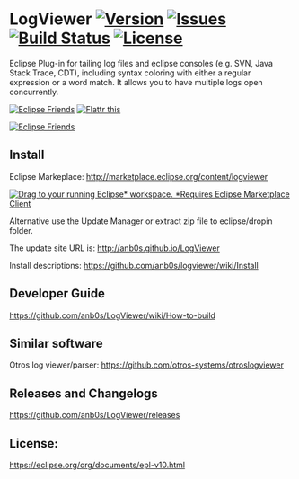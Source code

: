 # LogViewer [![Version](https://img.shields.io/github/release/anb0s/LogViewer.svg)](https://github.com/anb0s/LogViewer/releases) [![Issues](https://img.shields.io/github/issues/anb0s/LogViewer.svg)](https://github.com/anb0s/LogViewer/issues) [![Build Status](https://travis-ci.org/anb0s/LogViewer.svg)](https://travis-ci.org/anb0s/LogViewer) [![License](https://img.shields.io/badge/License-EPL%201.0-blue.svg)](https://eclipse.org/org/documents/epl-v10.html)
Eclipse Plug-in for tailing log files and eclipse consoles (e.g. SVN, Java Stack Trace, CDT), including syntax coloring with either a regular expression or a word match. It allows you to have multiple logs open concurrently.

<a href="https://eclipse.org/donate/" target="_blank"> <img src="http://www.eclipse.org/donate/images/friendslogo200.jpg" alt="Eclipse Friends" title="Eclipse Friends" border="0" /></a>
<a href="http://flattr.com/thing/62009/logviewer" target="_blank"> <img src="http://api.flattr.com/button/button-static-50x60.png" alt="Flattr this" title="Flattr this" border="0" /></a>

<a href="https://github.com/anb0s/logviewer" target="_blank"> <img src="https://raw.githubusercontent.com/anb0s/logviewer/master/de.anbos.eclipse.logviewer.plugin/screens/LogViewer_view_File_0.9.8.jpg" alt="Eclipse Friends" title="Eclipse Friends" border="0" /></a>

## Install

Eclipse Markeplace: http://marketplace.eclipse.org/content/logviewer

<a href="http://marketplace.eclipse.org/marketplace-client-intro?mpc_install=1066" class="drag" title="Drag to your running Eclipse* workspace. *Requires Eclipse Marketplace Client"><img class="img-responsive" src="https://marketplace.eclipse.org/sites/all/themes/solstice/public/images/marketplace/btn-install.png" alt="Drag to your running Eclipse* workspace. *Requires Eclipse Marketplace Client" /></a>

Alternative use the Update Manager or extract zip file to eclipse/dropin folder.

The update site URL is: http://anb0s.github.io/LogViewer

Install descriptions: https://github.com/anb0s/logviewer/wiki/Install

## Developer Guide
https://github.com/anb0s/LogViewer/wiki/How-to-build

## Similar software
Otros log viewer/parser: https://github.com/otros-systems/otroslogviewer

## Releases and Changelogs
https://github.com/anb0s/LogViewer/releases

License:
--------
https://eclipse.org/org/documents/epl-v10.html
